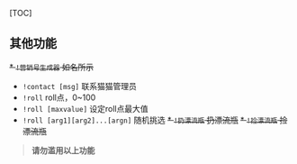 ﻿[TOC]


## 其他功能
 <s>* `!营销号生成器` 如名所示</s>
 * `!contact [msg]` 联系猫猫管理员
 * `!roll` roll点，0~100
 * `!roll [maxvalue]` 设定roll点最大值
 * `!roll [arg1][arg2]...[argn]` 随机挑选
 <s>* `!扔漂流瓶` 扔漂流瓶</s>
 <s>* `!捡漂流瓶` 捡漂流瓶</s>

> **请勿滥用以上功能**